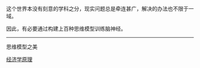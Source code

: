 这个世界本没有刻意的学科之分，现实问题总是牵连甚广，解决的办法也不限于一域。  

因此，有必要通过构建上百种思维模型训练脑神经。

---

思维模型之美

[经济学原理](./经济学原理.md)
